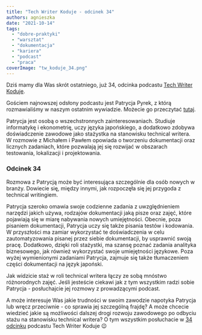 ```yaml
---
title: "Tech Writer Koduje - odcinek 34"
authors: agnieszka
date: "2021-10-14"
tags:
  - "dobre-praktyki"
  - "warsztat"
  - "dokumentacja"
  - "kariera"
  - "podcast"
  - "praca"
coverImage: "tw_koduje_34.png"
---
```


Dziś mamy dla Was skrót ostatniego, już 34, odcinka podcastu
[Tech Writer Koduje](https://techwriterkoduje.pl/).

<!--truncate-->

Gościem najnowszej odsłony podcastu jest Patrycja Pyrek, z którą rozmawialiśmy w
naszym ostatnim wywiadzie. Możecie go przeczytać
[tutaj](http://techwriter.pl/kilka-pytan-do-czesc-24/).

Patrycja jest osobą o wszechstronnych zainteresowaniach. Studiuje informatykę i
ekonometrię, uczy języka japońskiego, a dodatkowo zdobywa doświadczenie zawodowe
jako stażystka na stanowisku technical writera. W rozmowie z Michałem i Pawłem
opowiada o tworzeniu dokumentacji oraz licznych zadaniach, które pozwalają jej
się rozwijać w obszarach testowania, lokalizacji i projektowania.

### Odcinek 34

Rozmowa z Patrycją może być interesująca szczególnie dla osób nowych w branży.
Dowiecie się, między innymi, jak rozpoczęła się jej przygoda z technical
writingiem.

Patrycja szeroko omawia swoje codzienne zadania z uwzględnieniem narzędzi jakich
używa, rodzajów dokumentacji jaką pisze oraz zajęć, które pojawiają się w miarę
nabywania nowych umiejętności. Obecnie, poza pisaniem dokumentacji, Patrycja
uczy się także pisania testów i kodowania. W przyszłości ma zamiar wykorzystać
te doświadczenia w celu zautomatyzowania pisanej przez siebie dokumentacji, by
usprawnić swoją pracę. Dodatkowo, dzięki roli stażystki, ma szansę poznać
zadania analityka biznesowego, jak również wykorzystać swoje umiejętności
językowe. Poza wyżej wymienionymi zadaniami Patrycja, zajmuje się także
tłumaczeniem części dokumentacji na język japoński.

Jak widzicie staż w roli technical writera łączy ze sobą mnóstwo różnorodnych
zajęć. Jeśli jesteście ciekawi jak z tym wszystkim radzi sobie Patrycja -
posłuchajcie jej rozmowy z prowadzącymi podcast.

A może interesuje Was jakie trudności w swoim zawodzie napotyka Patrycja lub
wręcz przeciwnie - co sprawia jej szczególną frajdę? A może chcecie wiedzieć
jakie są możliwości dalszej drogi rozwoju zawodowego po odbyciu stażu na
stanowisku technical writera? O tym wszystkim posłuchacie w
[34 odcinku](https://techwriterkoduje.pl/blog/2021/09/07/tech-writer-czlowiek-renesansu)
podcastu Tech Writer Koduje 😉
